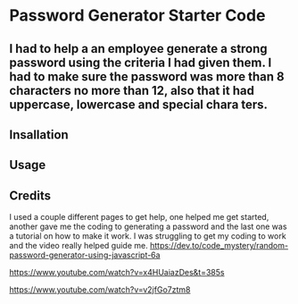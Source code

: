 # Password Generator Starter Code
## I had to help a an employee generate a strong password using the criteria I had given them. I had to make sure the password was more than 8 characters no more than 12, also that it had uppercase, lowercase and special chara ters. 

## Insallation

## Usage

## Credits
I used a couple different pages to get help, one helped me get started, another gave me the coding to generating a password and the last one was a tutorial on how to make it work. I was struggling to get my coding to work and the video really helped guide me.
https://dev.to/code_mystery/random-password-generator-using-javascript-6a

https://www.youtube.com/watch?v=x4HUaiazDes&t=385s

https://www.youtube.com/watch?v=v2jfGo7ztm8